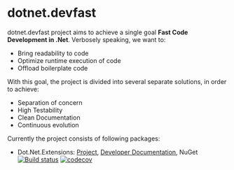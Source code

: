 # dotnet.devfast

dotnet.devfast project aims to achieve a single goal <strong>Fast Code Development in .Net</strong>. Verbosely speaking, we want to:

- Bring readability to code
- Optimize runtime execution of code
- Offload boilerplate code

With this goal, the project is divided into several separate solutions, in order to achieve:

- Separation of concern
- High Testability
- Clean Documentation
- Continuous evolution

Currently the project consists of following packages:
 - Dot.Net.Extensions: [Project](/Dot.Net.Extensions), [Developer Documentation](/Dot.Net.Extensions/docs/index.md 'index'), NuGet [![Build status](https://ci.appveyor.com/api/projects/status/7naggm2lvjcikgn2?svg=true)](https://ci.appveyor.com/project/samaysar/dotnet-devfast-extensions) [![codecov](https://codecov.io/gh/samaysar/dotnet.devfast/graph/badge.svg?token=JQQNSCWGZB)](https://codecov.io/gh/samaysar/dotnet.devfast)
